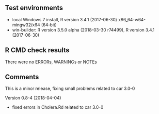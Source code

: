 ## Test environments
* local Windows 7 install, R version 3.4.1 (2017-06-30) x86_64-w64-mingw32/x64 (64-bit)
* win-builder: R version 3.5.0 alpha (2018-03-30 r74499), R version 3.4.1 (2017-06-30)

## R CMD check results
There were no ERRORs, WARNINGs or NOTEs 
  
## Comments
This is a minor release, fixing small problems related to car 3.0-0

Version 0.8-4 (2018-04-04)

* fixed errors in Cholera.Rd related to car 3.0-0

